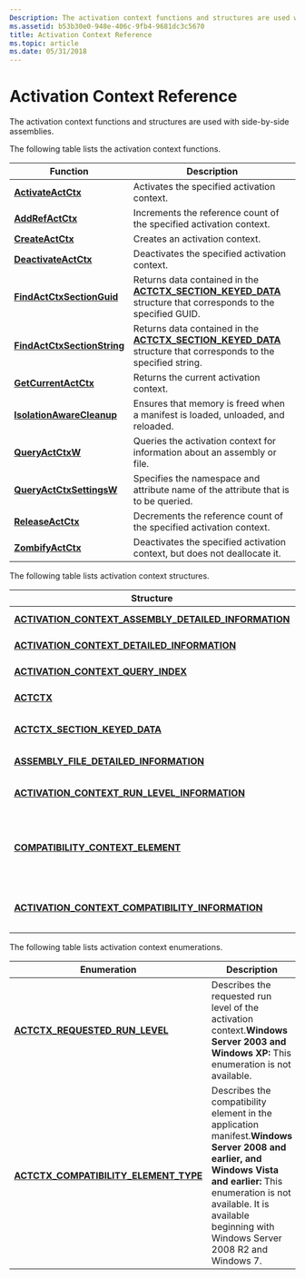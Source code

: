 ```yaml
---
Description: The activation context functions and structures are used with side-by-side assemblies.
ms.assetid: b53b30e0-948e-406c-9fb4-9681dc3c5670
title: Activation Context Reference
ms.topic: article
ms.date: 05/31/2018
---
```


# Activation Context Reference

The activation context functions and structures are used with side-by-side assemblies.

The following table lists the activation context functions.



| Function                                                   | Description                                                                                                                                             |
|------------------------------------------------------------|---------------------------------------------------------------------------------------------------------------------------------------------------------|
| [**ActivateActCtx**](/windows/desktop/api/Winbase/nf-winbase-activateactctx)                   | Activates the specified activation context.                                                                                                             |
| [**AddRefActCtx**](/windows/desktop/api/Winbase/nf-winbase-addrefactctx)                       | Increments the reference count of the specified activation context.                                                                                     |
| [**CreateActCtx**](/windows/desktop/api/Winbase/nf-winbase-createactctxa)                       | Creates an activation context.                                                                                                                          |
| [**DeactivateActCtx**](/windows/desktop/api/Winbase/nf-winbase-deactivateactctx)               | Deactivates the specified activation context.                                                                                                           |
| [**FindActCtxSectionGuid**](/windows/desktop/api/Winbase/nf-winbase-findactctxsectionguid)     | Returns data contained in the [**ACTCTX\_SECTION\_KEYED\_DATA**](/windows/win32/api/winbase/ns-winbase-actctx_section_keyed_data) structure that corresponds to the specified GUID.   |
| [**FindActCtxSectionString**](/windows/desktop/api/Winbase/nf-winbase-findactctxsectionstringa) | Returns data contained in the [**ACTCTX\_SECTION\_KEYED\_DATA**](/windows/win32/api/winbase/ns-winbase-actctx_section_keyed_data) structure that corresponds to the specified string. |
| [**GetCurrentActCtx**](/windows/desktop/api/Winbase/nf-winbase-getcurrentactctx)               | Returns the current activation context.                                                                                                                 |
| [**IsolationAwareCleanup**](/previous-versions/windows/desktop/legacy/aa375204(v=vs.85))     | Ensures that memory is freed when a manifest is loaded, unloaded, and reloaded.                                                                         |
| [**QueryActCtxW**](/windows/desktop/api/Winbase/nf-winbase-queryactctxw)                       | Queries the activation context for information about an assembly or file.                                                                               |
| [**QueryActCtxSettingsW**](/windows/desktop/api/Winbase/nf-winbase-queryactctxsettingsw)       | Specifies the namespace and attribute name of the attribute that is to be queried.                                                                      |
| [**ReleaseActCtx**](/windows/desktop/api/Winbase/nf-winbase-releaseactctx)                     | Decrements the reference count of the specified activation context.                                                                                     |
| [**ZombifyActCtx**](/windows/desktop/api/Winbase/nf-winbase-zombifyactctx)                     | Deactivates the specified activation context, but does not deallocate it.                                                                               |



 

The following table lists activation context structures.



| Structure                                                                                                        | Description                                                                                                                                                                                                                                                                                                                                                                                  |
|------------------------------------------------------------------------------------------------------------------|----------------------------------------------------------------------------------------------------------------------------------------------------------------------------------------------------------------------------------------------------------------------------------------------------------------------------------------------------------------------------------------------|
| [**ACTIVATION\_CONTEXT\_ASSEMBLY\_DETAILED\_INFORMATION**](/windows/desktop/api/Winnt/ns-winnt-activation_context_assembly_detailed_information) | Contains detailed information about the activation context.                                                                                                                                                                                                                                                                                                                                  |
| [**ACTIVATION\_CONTEXT\_DETAILED\_INFORMATION**](/windows/desktop/api/Winnt/ns-winnt-activation_context_detailed_information)                    | Contains information about the assembly in the activation context.                                                                                                                                                                                                                                                                                                                           |
| [**ACTIVATION\_CONTEXT\_QUERY\_INDEX**](/windows/desktop/api/Winnt/ns-winnt-activation_context_query_index)                                      | Contains the assembly within the activation context and the index of the file within the assembly.                                                                                                                                                                                                                                                                                           |
| [**ACTCTX**](/windows/win32/api/winbase/ns-winbase-actctxa)                                                                                     | Contains information that describes a specific activation context.                                                                                                                                                                                                                                                                                                                           |
| [**ACTCTX\_SECTION\_KEYED\_DATA**](/windows/win32/api/winbase/ns-winbase-actctx_section_keyed_data)                                            | Returns the activation context information along with either the GUID or 32-bit integer-tagged activation context section.                                                                                                                                                                                                                                                                   |
| [**ASSEMBLY\_FILE\_DETAILED\_INFORMATION**](/windows/desktop/api/Winnt/ns-winnt-assembly_file_detailed_information)                              | Contains information about a file of the assembly in the activation context.                                                                                                                                                                                                                                                                                                                 |
| [**ACTIVATION\_CONTEXT\_RUN\_LEVEL\_INFORMATION**](/windows/desktop/api/Winnt/ns-winnt-activation_context_run_level_information)                 | Used by the [**QueryActCtxW**](/windows/desktop/api/Winbase/nf-winbase-queryactctxw) function.<br/> **Windows Server 2003 and Windows XP:** This structure is not available.<br/>                                                                                                                                                                                                                                    |
| [**COMPATIBILITY\_CONTEXT\_ELEMENT**](/windows/desktop/api/Winnt/ns-winnt-compatibility_context_element)                                         | Used by the [**QueryActCtxW**](/windows/desktop/api/Winbase/nf-winbase-queryactctxw) function as part of the [**ACTIVATION\_CONTEXT\_COMPATIBILITY\_INFORMATION**](/windows/desktop/api/Winnt/ns-winnt-activation_context_compatibility_information) structure. <br/> **Windows Server 2008 and earlier, and Windows Vista and earlier:** This structure is not available. It is available beginning with Windows Server 2008 R2 and Windows 7.<br/> |
| [**ACTIVATION\_CONTEXT\_COMPATIBILITY\_INFORMATION**](/windows/desktop/api/Winnt/ns-winnt-activation_context_compatibility_information)          | Used by the [**QueryActCtxW**](/windows/desktop/api/Winbase/nf-winbase-queryactctxw) function.<br/> **Windows Server 2008 and earlier, and Windows Vista and earlier:** This structure is not available. It is available beginning with Windows Server 2008 R2 and Windows 7.<br/>                                                                                                                                   |



 

The following table lists activation context enumerations.

| Enumeration                                                                       | Description                                                                                                                                                                                                                                            |
|-----------------------------------------------------------------------------------|--------------------------------------------------------------------------------------------------------------------------------------------------------------------------------------------------------------------------------------------------------|
| [**ACTCTX\_REQUESTED\_RUN\_LEVEL**](/windows/desktop/api/Winnt/ne-winnt-actctx_requested_run_level)               | Describes the requested run level of the activation context.**Windows Server 2003 and Windows XP:** This enumeration is not available.<br/>                                                                                                      |
| [**ACTCTX\_COMPATIBILITY\_ELEMENT\_TYPE**](/windows/desktop/api/Winnt/ne-winnt-actctx_compatibility_element_type) | Describes the compatibility element in the application manifest.**Windows Server 2008 and earlier, and Windows Vista and earlier:** This enumeration is not available. It is available beginning with Windows Server 2008 R2 and Windows 7.<br/> |



 

 

